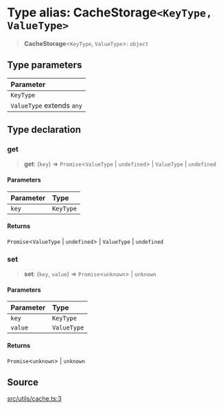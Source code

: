 # Type alias: CacheStorage`<KeyType, ValueType>`

> **CacheStorage**\<`KeyType`, `ValueType`\>: `object`

## Type parameters

| Parameter |
| :------ |
| `KeyType` |
| `ValueType` extends `any` |

## Type declaration

### get

> **get**: (`key`) => `Promise`\<`ValueType` \| `undefined`\> \| `ValueType` \| `undefined`

#### Parameters

| Parameter | Type |
| :------ | :------ |
| `key` | `KeyType` |

#### Returns

`Promise`\<`ValueType` \| `undefined`\> \| `ValueType` \| `undefined`

### set

> **set**: (`key`, `value`) => `Promise`\<`unknown`\> \| `unknown`

#### Parameters

| Parameter | Type |
| :------ | :------ |
| `key` | `KeyType` |
| `value` | `ValueType` |

#### Returns

`Promise`\<`unknown`\> \| `unknown`

## Source

[src/utils/cache.ts:3](https://github.com/dexaai/llm-tools/blob/1257af6/src/utils/cache.ts#L3)
